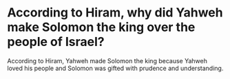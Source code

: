 # According to Hiram, why did Yahweh make Solomon the king over the people of Israel?

According to Hiram, Yahweh made Solomon the king because Yahweh loved his people and Solomon was gifted with prudence and understanding. 